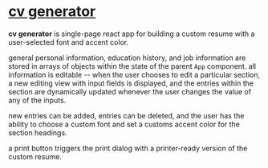# [cv generator](https://seanstephenbrian.github.io/cv-project/)

**cv generator** is single-page react app for building a custom resume with a user-selected font and 
accent color.

general personal information, education history, and job information are stored in arrays of objects 
within the state of the parent `App` component. all information is editable -- when the user chooses
to edit a particular section, a new editing view with input fields is displayed, and the entries within the section are dynamically updated whenever the user changes the value of any of the inputs.

new entries can be added, entries can be deleted, and the user has the ability to choose a custom font 
and set a customs accent color for the section headings.

a print button triggers the print dialog with a printer-ready version of the custom resume.